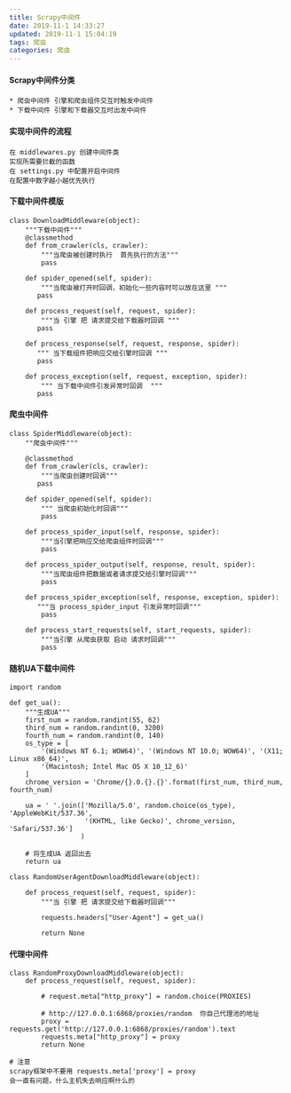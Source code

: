 ```yaml
---
title: Scrapy中间件
date: 2019-11-1 14:33:27
updated: 2019-11-1 15:04:19
tags: 爬虫
categories: 爬虫
---
```


#### Scrapy中间件分类

    * 爬虫中间件 引擎和爬虫组件交互时触发中间件
    * 下载中间件 引擎和下载器交互时出发中间件

#### 实现中间件的流程
    在 middlewares.py 创建中间件类
    实现所需要拦截的函数
    在 settings.py 中配置开启中间件
    在配置中数字越小越优先执行
    

#### 下载中间件模版

    class DownloadMiddleware(object):      
        """下载中间件"""
        @classmethod
        def from_crawler(cls, crawler):
            """当爬虫被创建时执行  首先执行的方法"""
            pass
            
        def spider_opened(self, spider):
            """当爬虫被打开时回调，初始化一些内容时可以放在这里 """
           pass
    
        def process_request(self, request, spider):
            """当 引擎 把 请求提交给下载器时回调 """
           pass
          
        def process_response(self, request, response, spider):
           """ 当下载组件把响应交给引擎时回调 """
           pass
             
        def process_exception(self, request, exception, spider):
            """ 当下载中间件引发异常时回调  """
           pass

#### 爬虫中间件
    class SpiderMiddleware(object):
        ""爬虫中间件"""
        
        @classmethod
        def from_crawler(cls, crawler):
            """当爬虫创建时回调"""
           pass
    
        def spider_opened(self, spider):
            """ 当爬虫初始化时回调"""
            pass
         
        def process_spider_input(self, response, spider):
            """当引擎把响应交给爬虫组件时回调"""
            pass
           
        def process_spider_output(self, response, result, spider):
            """当爬虫组件把数据或者请求提交给引擎时回调"""
            pass
           
        def process_spider_exception(self, response, exception, spider):
           """当 process_spider_input 引发异常时回调"""
            pass
    
        def process_start_requests(self, start_requests, spider):
            """当引擎 从爬虫获取 启动 请求时回调"""
            pass
            
            
#### 随机UA下载中间件
    import random
    
    def get_ua():
        """生成UA"""
        first_num = random.randint(55, 62)
        third_num = random.randint(0, 3200)
        fourth_num = random.randint(0, 140)
        os_type = [
            '(Windows NT 6.1; WOW64)', '(Windows NT 10.0; WOW64)', '(X11; Linux x86_64)',
            '(Macintosh; Intel Mac OS X 10_12_6)'
        ]
        chrome_version = 'Chrome/{}.0.{}.{}'.format(first_num, third_num, fourth_num)
    
        ua = ' '.join(['Mozilla/5.0', random.choice(os_type), 'AppleWebKit/537.36',
                       '(KHTML, like Gecko)', chrome_version, 'Safari/537.36']
                      )
        
        # 将生成UA 返回出去
        return ua
    
    class RandomUserAgentDownloadMiddleware(object):
        
        def process_request(self, request, spider):
            """当 引擎 把 请求提交给下载器时回调"""
            
            requests.headers["User-Agent"] = get_ua()
    
            return None
            
 
#### 代理中间件

    class RandomProxyDownloadMiddleware(object):
        def process_request(self, request, spider):
    
            # request.meta["http_proxy"] = random.choice(PROXIES)
            
            # http://127.0.0.1:6868/proxies/random  你自己代理池的地址
            proxy = requests.get('http://127.0.0.1:6868/proxies/random').text
            requests.meta["http_proxy"] = proxy
            return None
    
    # 注意
    scrapy框架中不要用 requests.meta['proxy'] = proxy
    会一直有问题，什么主机失去响应啊什么的
    